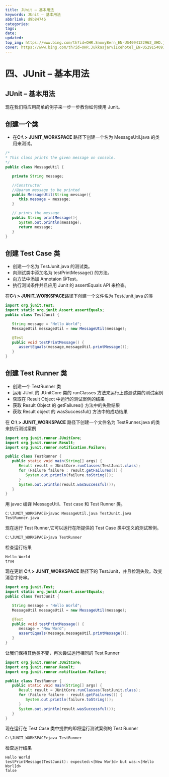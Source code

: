 ```yaml
---
title: JUnit – 基本用法
keywords: JUnit – 基本用法
abbrlink: d9b84746
categories: 
tags: 
date: 
updated: 
top_img: https://www.bing.com/th?id=OHR.SnowyBern_EN-US4094122962_UHD.jpg
cover: https://www.bing.com/th?id=OHR.JukkasjarviIcehotel_EN-US2915409149_UHD.jpg
---
```

# 四、JUnit – 基本用法

## JUnit – 基本用法

现在我们将应用简单的例子来一步一步教你如何使用 Junit。

## 创建一个类

- 在**C:\ > JUNIT_WORKSPACE** 路径下创建一个名为 MessageUtil.java 的类用来测试。

```java
/*
* This class prints the given message on console.
*/
public class MessageUtil {

   private String message;

   //Constructor
   //@param message to be printed
   public MessageUtil(String message){
      this.message = message;
   }

   // prints the message
   public String printMessage(){
      System.out.println(message);
      return message;
   }   
}  
```

## 创建 Test Case 类

- 创建一个名为 TestJunit.java 的测试类。
- 向测试类中添加名为 testPrintMessage() 的方法。
- 向方法中添加 Annotaion @Test。
- 执行测试条件并且应用 Junit 的 assertEquals API 来检查。

在**C:\ > JUNIT_WORKSPACE**路径下创建一个文件名为 TestJunit.java 的类

```java
import org.junit.Test;
import static org.junit.Assert.assertEquals;
public class TestJunit {

   String message = "Hello World";  
   MessageUtil messageUtil = new MessageUtil(message);

   @Test
   public void testPrintMessage() {
      assertEquals(message,messageUtil.printMessage());
   }
}
```

## 创建 Test Runner 类

- 创建一个 TestRunner 类
- 运用 JUnit 的 JUnitCore 类的 runClasses 方法来运行上述测试类的测试案例
- 获取在 Result Object 中运行的测试案例的结果
- 获取 Result Object 的 getFailures() 方法中的失败结果
- 获取 Result object 的 wasSuccessful() 方法中的成功结果

在 **C:\ > JUNIT_WORKSPACE** 路径下创建一个文件名为 TestRunner.java 的类来执行测试案例

```java
import org.junit.runner.JUnitCore;
import org.junit.runner.Result;
import org.junit.runner.notification.Failure;

public class TestRunner {
   public static void main(String[] args) {
      Result result = JUnitCore.runClasses(TestJunit.class);
      for (Failure failure : result.getFailures()) {
         System.out.println(failure.toString());
      }
      System.out.println(result.wasSuccessful());
   }
}   
```

用 javac 编译 MessageUtil、Test case 和 Test Runner 类。

```
C:\JUNIT_WORKSPACE>javac MessageUtil.java TestJunit.java TestRunner.java
```

现在运行 Test Runner,它可以运行在所提供的 Test Case 类中定义的测试案例。

```
C:\JUNIT_WORKSPACE>java TestRunner
```

检查运行结果

```
Hello World
true
```

现在更新 **C:\ > JUNIT_WORKSPACE** 路径下的 TestJunit，并且检测失败。改变消息字符串。

```java
import org.junit.Test;
import static org.junit.Assert.assertEquals;
public class TestJunit {

   String message = "Hello World";  
   MessageUtil messageUtil = new MessageUtil(message);

   @Test
   public void testPrintMessage() {
      message = "New Word";
      assertEquals(message,messageUtil.printMessage());
   }
}
```

让我们保持其他类不变，再次尝试运行相同的 Test Runner

```java
import org.junit.runner.JUnitCore;
import org.junit.runner.Result;
import org.junit.runner.notification.Failure;

public class TestRunner {
   public static void main(String[] args) {
      Result result = JUnitCore.runClasses(TestJunit.class);
      for (Failure failure : result.getFailures()) {
         System.out.println(failure.toString());
      }
      System.out.println(result.wasSuccessful());
   }
}
```

现在运行在 Test Case 类中提供的即将运行测试案例的 Test Runner

```
C:\JUNIT_WORKSPACE>java TestRunner
```

检查运行结果

```
Hello World
testPrintMessage(TestJunit): expected:<[New Wor]d> but was:<[Hello Worl]d>
false
```